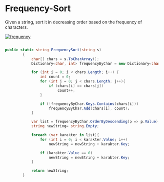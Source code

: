 # Frequency-Sort

Given a string, sort it in decreasing order based on the frequency of characters.

<a href="https://ibb.co/nzBcvL7"><img src="https://i.ibb.co/r436Swx/frequency.jpg" alt="frequency" border="0"></a>

```csharp

public static string FrequencySort(string s)
        {
            char[] chars = s.ToCharArray();
            Dictionary<char, int> frequencyByChar = new Dictionary<char, int>();

            for (int i = 0; i < chars.Length; i++) {
                int count = 0;
                for (int j = 0; j < chars.Length; j++){
                    if (chars[i] == chars[j])
                        count++;
                }

                if (!frequencyByChar.Keys.Contains(chars[i]))
                    frequencyByChar.Add(chars[i], count);
            }

            var list = frequencyByChar.OrderByDescending(p => p.Value);
            string newString= string.Empty;

            foreach (var karakter in list){
                for (int i = 0; i < karakter.Value; i++)
                    newString = newString + karakter.Key;

                if (karakter.Value == 0)
                    newString = newString + karakter.Key;
            }

            return newString;
        }
